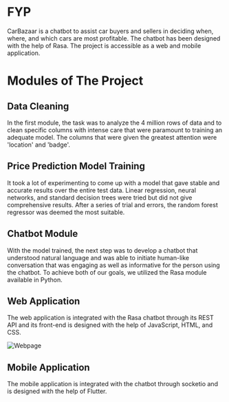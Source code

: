 # FYP
CarBazaar is a chatbot to assist car buyers and sellers in deciding when, where, and which cars are most profitable. The chatbot has been designed with the help of Rasa. The project is accessible as a web and mobile application.

# Modules of The Project
## Data Cleaning
In the first module, the task was to analyze the 4 million rows of data and to clean specific columns with intense care that were paramount to training an adequate model. The columns that were given the greatest attention were 'location' and 'badge'.

## Price Prediction Model Training
It took a lot of experimenting to come up with a model that gave stable and accurate results over the entire test data. Linear regression, neural networks, and standard decision trees were tried but did not give comprehensive results. After a series of trial and errors, the random forest regressor was deemed the most suitable.

## Chatbot Module
With the model trained, the next step was to develop a chatbot that understood natural language and was able to initiate human-like conversation that was engaging as well as informative for the person using the chatbot. To achieve both of our goals, we utilized the Rasa module available in Python.

## Web Application
The web application is integrated with the Rasa chatbot through its REST API and its front-end is designed with the help of JavaScript, HTML, and CSS.

![Webpage](https://drive.google.com/file/d/1aaceFjnEmBuEqwLMZtEZAmQRCK1IVfNQ/view?usp=sharing)

## Mobile Application
The mobile application is integrated with the chatbot through socketio and is designed with the help of Flutter.
